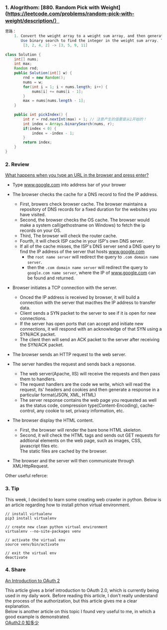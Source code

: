 ### 1. Alogrithom: [880. Random Pick with Weight](https://leetcode.com/problems/random-pick-with-weight/description/）
   
```Java
思路：
    1. Convert the weight array to a weight sum array, and then generate a random integer between [1, max weight sum].
       Use binary search to find the integer in the weight sum array. The return index is index we want to find.
        [3, 2, 4, 2] -> [3, 5, 9, 11]
        
class Solution {
    int[] nums;
    int max;
    Random rnd;
    public Solution(int[] w) {
        rnd = new Random();
        nums = w;
        for(int i = 1; i < nums.length; i++) {
            nums[i] += nums[i - 1];
        }
        max = nums[nums.length - 1];
    }
    
    public int pickIndex() {
        int r = rnd.nextInt(max) + 1; // 注意产生的值要是从1开始的！
        int index = Arrays.binarySearch(nums, r);
        if(index < 0) {
            index = -index - 1;
        }
        return index;
    }
}
```

### 2. Review

[What happens when you type an URL in the browser and press enter?](https://medium.com/@maneesha.wijesinghe1/what-happens-when-you-type-an-url-in-the-browser-and-press-enter-bb0aa2449c1a)
- Type www.google.com into address bar of your brower

- The browser checks the cache for a DNS record to find the IP address.
  - First, browers check browser cache. The browser maintains a repository of DNS records for a fixed duration for the websites you have visited.
  - Second, the browser checks the OS cache. The browser would make a system call(gethostname on Windows) to fetch the ip records on your OS.
  - Third, The browser will check the router cache.
  - Fourth, it will check ISP cache in your ISP's own DNS server.
  - If all of the cache misses, the ISP's DNS server send a DNS query to find the IP address of the server that hosts www.google.com
    - the `root name server` will redirect the query to `.com domain name server`. 
    - then the `.com domain name server` will redirect the query to `google.com name server`, where the IP of www.google.com can be found and returned.

- Browser initiates a TCP connection with the server.
  - Onced the IP address is received by browser, it will build a connection with the server that macthes the IP address to transfer data.
  - Client sends a SYN packet to the server to see if it is open for new connections.
  - If the server has open ports that can accept and initiate new connections, it will respond with an acknowledge of that SYN using a SYN/ACK packet.
  - The client then will send an ACK packet to the server after receiving the SYN/ACK packet.
  
- The browser sends an HTTP request to the web server.

- The server handles the request and sends back a repsonse.
  - The web server(Apache, IIS) will receive the requests and then pass them to handlers. 
  - The request handlers are the code we write, which will read the request, its' headers and cookies and then generate a response in a particular format(JSON, XML, HTML)
  - The server response contains the web page you requested as well as the status code, compression type(Content-Encoding), cache-control, any cookie to set, privacy information, etc.
  
- The browser display the HTML content.
  - First, the browser will render the bare bone HTML skeleton.
  - Second, it will check the HTML tags and sends out GET requests for addtional elements on the web page, such as images, CSS, javascript files etc.<br/>
    The static files are cached by the browser.
    
- The browser and the server will then communicate through XMLHttpRequest.
    

Other useful referce:
[](https://webhostinggeeks.com/guides/dns/)
[](https://github.com/alex/what-happens-when)
[](https://developer.mozilla.org/en-US/docs/Learn/JavaScript/Client-side_web_APIs/Fetching_data)

  
### 3. Tip
This week, I decided to learn some creating web crawler in python. Below is an article regarding how to install ptrhon virtual environment.
[](https://www.liaoxuefeng.com/wiki/0014316089557264a6b348958f449949df42a6d3a2e542c000/001432712108300322c61f256c74803b43bfd65c6f8d0d0000)

```
// install virtualenv
pip3 install virtualenv

// create new clean python virtual environment
virtualenv --no-site-packages venv

// activate the virtual env
source venv/bin/activate

// exit the virtual env
deactivate
```

### 4. Share
[An Introduction to OAuth 2](https://www.digitalocean.com/community/tutorials/an-introduction-to-oauth-2)<br/>

This article gives a brief introduction to OAuth 2.0, which is currently being used in my daily work. Before reading this article, I don't really 
understand the process of the authorization, but this article gives me a clear explanation.<br/>
Below is another article on this topic I found very useful to me, in which a good example is demonstrated.<br/>
[OAuth2.0 知多少](http://www.cnblogs.com/sheng-jie/p/6564520.html)



